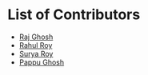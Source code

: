 # List of Contributors
- [Raj Ghosh](https://github.com/rg249185)
- [Rahul Roy](https://github.com/iamrahulroy11)
- [Surya Roy](https://github.com/suryaroy4891)
- [Pappu Ghosh](https://github.com/pappughosh)
